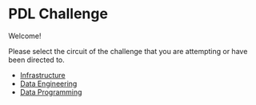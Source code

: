 # PDL Challenge

Welcome!

Please select the circuit of the challenge that you are attempting or have been directed to. 

* [Infrastructure](infrastructure/README.md)
* [Data Engineering](data_engineering/README.md)
* [Data Programming](data_programming/README.md)
